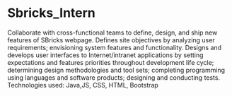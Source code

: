 # Sbricks_Intern

Collaborate with cross-functional teams to define, design, and ship new features of SBricks webpage. 
Defines site objectives by analyzing user requirements; envisioning system features and functionality. 
Designs and develops user interfaces to Internet/intranet applications by setting expectations and 
features priorities throughout development life cycle; determining design methodologies and tool sets;
completing programming using languages and software products; designing and conducting tests. 
Technologies used: Java,JS, CSS, HTML, Bootstrap 
